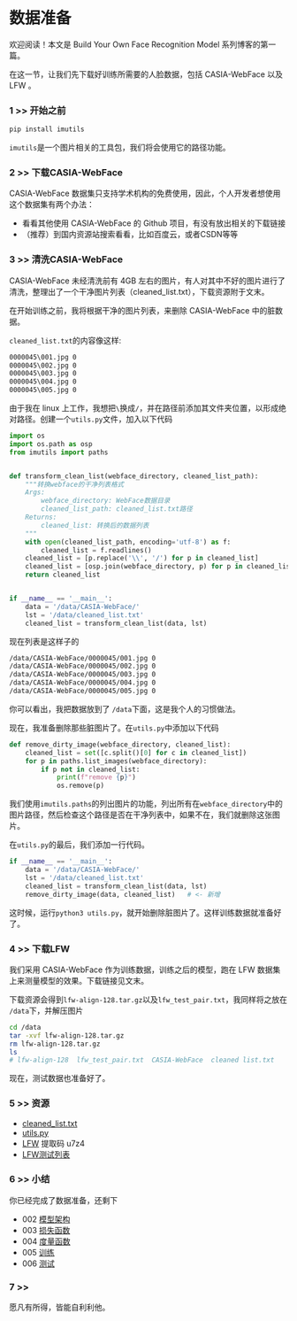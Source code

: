 # 数据准备

欢迎阅读！本文是 Build Your Own Face Recognition Model 系列博客的第一篇。

在这一节，让我们先下载好训练所需要的人脸数据，包括 CASIA-WebFace 以及 LFW 。

### 1 >> 开始之前
```sh
pip install imutils
```
`imutils`是一个图片相关的工具包，我们将会使用它的路径功能。

### 2 >> 下载CASIA-WebFace

CASIA-WebFace 数据集只支持学术机构的免费使用，因此，个人开发者想使用这个数据集有两个办法：

+ 看看其他使用 CASIA-WebFace 的 Github 项目，有没有放出相关的下载链接
+ （推荐）到国内资源站搜索看看，比如百度云，或者CSDN等等


### 3 >> 清洗CASIA-WebFace

CASIA-WebFace 未经清洗前有 4GB 左右的图片，有人对其中不好的图片进行了清洗，整理出了一个干净图片列表（cleaned_list.txt），下载资源附于文末。

在开始训练之前，我将根据干净的图片列表，来删除 CASIA-WebFace 中的脏数据。

`cleaned_list.txt`的内容像这样:
```sh
0000045\001.jpg 0
0000045\002.jpg 0
0000045\003.jpg 0
0000045\004.jpg 0
0000045\005.jpg 0
```

由于我在 linux 上工作，我想把`\`换成`/`，并在路径前添加其文件夹位置，以形成绝对路径。创建一个`utils.py`文件，加入以下代码

```py
import os
import os.path as osp
from imutils import paths


def transform_clean_list(webface_directory, cleaned_list_path):
    """转换webface的干净列表格式
    Args:
        webface_directory: WebFace数据目录
        cleaned_list_path: cleaned_list.txt路径
    Returns:
        cleaned_list: 转换后的数据列表
    """
    with open(cleaned_list_path, encoding='utf-8') as f:
        cleaned_list = f.readlines()
    cleaned_list = [p.replace('\\', '/') for p in cleaned_list]
    cleaned_list = [osp.join(webface_directory, p) for p in cleaned_list]
    return cleaned_list


if __name__ == '__main__':
    data = '/data/CASIA-WebFace/'
    lst = '/data/cleaned_list.txt'
    cleaned_list = transform_clean_list(data, lst)
```


现在列表是这样子的
```sh
/data/CASIA-WebFace/0000045/001.jpg 0
/data/CASIA-WebFace/0000045/002.jpg 0
/data/CASIA-WebFace/0000045/003.jpg 0
/data/CASIA-WebFace/0000045/004.jpg 0
/data/CASIA-WebFace/0000045/005.jpg 0
```
你可以看出，我把数据放到了 `/data`下面，这是我个人的习惯做法。

现在，我准备删除那些脏图片了。在`utils.py`中添加以下代码

```py
def remove_dirty_image(webface_directory, cleaned_list):
    cleaned_list = set([c.split()[0] for c in cleaned_list])
    for p in paths.list_images(webface_directory):
        if p not in cleaned_list:
            print(f"remove {p}")
            os.remove(p)
```
我们使用`imutils.paths`的列出图片的功能，列出所有在`webface_directory`中的图片路径，然后检查这个路径是否在干净列表中，如果不在，我们就删除这张图片。

在`utils.py`的最后，我们添加一行代码。
```py
if __name__ == '__main__':
    data = '/data/CASIA-WebFace/'
    lst = '/data/cleaned_list.txt'
    cleaned_list = transform_clean_list(data, lst)
    remove_dirty_image(data, cleaned_list)   # <- 新增
```

这时候，运行`python3 utils.py`，就开始删除脏图片了。这样训练数据就准备好了。

### 4 >> 下载LFW

我们采用 CASIA-WebFace 作为训练数据，训练之后的模型，跑在 LFW 数据集上来测量模型的效果。下载链接见文末。

下载资源会得到`lfw-align-128.tar.gz`以及`lfw_test_pair.txt`，我同样将之放在 `/data`下，并解压图片
```sh
cd /data
tar -xvf lfw-align-128.tar.gz
rm lfw-align-128.tar.gz
ls
# lfw-align-128  lfw_test_pair.txt  CASIA-WebFace  cleaned list.txt
```

现在，测试数据也准备好了。

### 5 >> 资源

+ [cleaned_list.txt](http://pan.baidu.com/s/1hrKpbm8)
+ [utils.py](../utils.py)
+ [LFW](https://pan.baidu.com/s/12IKEpvM8-tYgSaUiz_adGA) 提取码 u7z4
+ [LFW测试列表](https://github.com/ronghuaiyang/arcface-pytorch/blob/master/lfw_test_pair.txt)

### 6 >> 小结

你已经完成了数据准备，还剩下

+ 002 [模型架构](./model.md)
+ 003 [损失函数](./loss.md)
+ 004 [度量函数](./metric.md)
+ 005 [训练](./train.md)
+ 006 [测试](./test.md)

### 7 >> 

愿凡有所得，皆能自利利他。